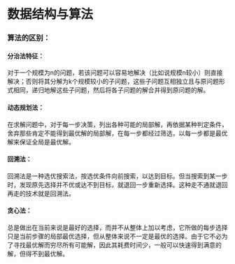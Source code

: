 # 数据结构与算法

### 算法的区别：
#### 分治法特征：
对于一个规模为n的问题，若该问题可以容易地解决（比如说规模n较小）则直接解决；否则将其分解为k个规模较小的子问题，这些子问题互相独立且与原问题形式相同，递归地解这些子问题，然后将各子问题的解合并得到原问题的解。

#### 动态规划法：
在求解问题中，对于每一步决策，列出各种可能的局部解，再依据某种判定条件，舍弃那些肯定不能得到最优解的局部解，在每一步都经过筛选，以每一步都是最优解来保证全局是最优解。

#### 回溯法：
回溯法是一种选优搜索法，按选优条件向前搜索，以达到目标。但当搜索到某一步时，发现原先选择并不优或达不到目标，就退回一步重新选择。这种走不通就退回再走的技术就是回溯法。

#### 贪心法：
总是做出在当前来说是最好的选择，而并不从整体上加以考虑，它所做的每步选择只是当前步骤的局部最优选择，但从整体来说不一定是最优的选择。由于它不必为了寻找最优解而穷尽所有可能解，因此其耗费时间少，一般可以快速得到满意的解，但得不到最优解。
